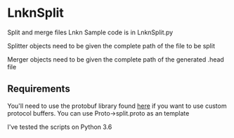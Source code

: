 # LnknSplit
Split and merge files Lnkn
Sample code is in LnknSplit.py 

Splitter objects need to be given the complete path of the file to be split

Merger objects need to be given the complete path of the generated .head file

## Requirements 
You'll need to use the protobuf library found [here](https://developers.google.com/protocol-buffers/) if you want to use custom protocol buffers.
You can use Proto->split.proto as an template

I've tested the scripts on Python 3.6
